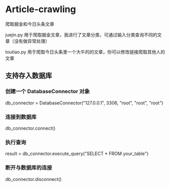 # Article-crawling

爬取掘金和今日头条文章

juejin.py 用于爬取掘金文章，我进行了文章分类，可通过输入分类查询不同的文章（没有做异常处理）

toutiao.py 用于爬取今日头条里一个大牛的的文章，你可以修改链接爬取其他人的文章

## 支持存入数据库

### 创建一个 DatabaseConnector 对象

db_connector = DatabaseConnector("127.0.0.1", 3306, "root", "root", "root")

### 连接到数据库

db_connector.connect()

### 执行查询

result = db_connector.execute_query("SELECT \* FROM your_table")

### 断开与数据库的连接

db_connector.disconnect()
